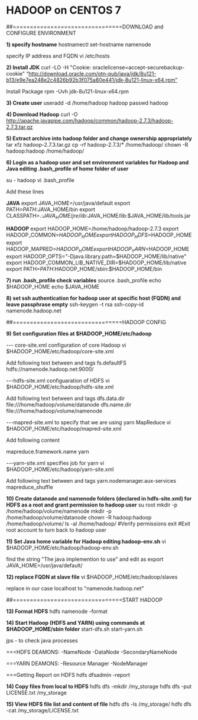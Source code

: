 # HADOOP on CENTOS 7

##================================DOWNLOAD and CONFIGURE ENVIRONMENT

**1) specify hostname** 
hostnamectl set-hostname namenode

specify IP address and FQDN
vi /etc/hosts

**2) Install JDK**
curl -LO -H "Cookie: oraclelicense=accept-securebackup-cookie" “http://download.oracle.com/otn-pub/java/jdk/8u121-b13/e9e7ea248e2c4826b92b3f075a80e441/jdk-8u121-linux-x64.rpm”

Install Package
rpm -Uvh jdk-8u121-linux-x64.rpm

**3) Create user**
useradd -d /home/hadoop hadoop
passwd hadoop

**4) Download Hadoop**
curl -O http://apache.javapipe.com/hadoop/common/hadoop-2.7.3/hadoop-2.7.3.tar.gz

**5) Extract archive into hadoop folder and change ownership appropriately** 
tar xfz hadoop-2.7.3.tar.gz
cp -rf hadoop-2.7.3/* /home/hadoop/
chown -R hadoop:hadoop /home/hadoop/

**6) Login  as a hadoop user and set environment variables for Hadoop and Java editing .bash_profile of home folder of user**

su - hadoop
vi .bash_profile
 
Add these lines

**JAVA**
export JAVA_HOME=/usr/java/default
export PATH=$PATH:$JAVA_HOME/bin
export CLASSPATH=.:$JAVA_HOME/jre/lib:$JAVA_HOME/lib:$JAVA_HOME/lib/tools.jar

**HADOOP**
export HADOOP_HOME=/home/hadoop/hadoop-2.7.3
export HADOOP_COMMON=$HADOOP_HOME
export HADOOP_HDFS=$HADOOP_HOME
export HADOOP_MAPRED=$HADOOP_HOME
export HADOOP_YARN=$HADOOP_HOME
export HADOOP_OPTS="-Djava.library.path=$HADOOP_HOME/lib/native"
export HADOOP_COMMON_LIB_NATIVE_DIR=$HADOOP_HOME/lib/native
export PATH=$PATH:$HADOOP_HOME/sbin:$HADOOP_HOME/bin

**7) run .bash_profile check variables**
source .bash_profile
echo $HADOOP_HOME
echo $JAVA_HOME

**8) set ssh authentication for hadoop user at specific host (FQDN) and leave passphrase empty**
ssh-keygen -t rsa
ssh-copy-id namenode.hadoop.net

##================================HADOOP CONFIG

**9) Set configuration files at $HADOOP_HOME/etc/hadoop** 

--- core-site.xml configuration of core Hadoop
vi $HADOOP_HOME/etc/hadoop/core-site.xml

Add following text between <configuration> and </configuration> tags
<property>
<name>fs.defaultFS</name>
<value>hdfs://namenode.hadoop.net:9000/</value>
</property>

---hdfs-site.xml configuaration of HDFS
vi $HADOOP_HOME/etc/hadoop/hdfs-site.xml

Add following text between <configuration> and </configuration> tags
<property>
    <name>dfs.data.dir</name>
    <value>file:///home/hadoop/volume/datanode</value>
</property>
<property>
    <name>dfs.name.dir</name>
    <value>file:///home/hadoop/volume/namenode</value>
</property>

---mapred-site.xml to specify that we are using yarn MapReduce
vi $HADOOP_HOME/etc/hadoop/mapred-site.xml

Add following content
<?xml version="1.0"?>
<?xml-stylesheet type="text/xsl" href="configuration.xsl"?>
<configuration>
<property>
<name>mapreduce.framework.name</name>
<value>yarn</value>
</property>
</configuration>

---yarn-site.xml specifies job for yarn
vi $HADOOP_HOME/etc/hadoop/yarn-site.xml

Add following text between <configuration> and </configuration> tags
<property>
<name>yarn.nodemanager.aux-services</name>
<value>mapreduce_shuffle</value>
</property>

**10) Create datanode and namenode folders (declared in hdfs-site.xml) for HDFS as a root and grant permission to hadoop user**
su root
mkdir -p /home/hadoop/volume/namenode
mkdir -p /home/hadoop/volume/datanode
chown -R hadoop:hadoop /home/hadoop/volume/
ls -al /home/hadoop/  #Verify permissions
exit  #Exit root account to turn back to hadoop user

**11) Set Java home variable for Hadoop editing hadoop-env.sh**
vi $HADOOP_HOME/etc/hadoop/hadoop-env.sh

find the string "The java implemention to use" and edit as
export JAVA_HOME=/usr/java/default/

**12) replace FQDN at slave file**
vi $HADOOP_HOME/etc/hadoop/slaves 

replace in our case localhost to "namenode.hadoop.net" 

##================================START HADOOP

**13) Format HDFS**
hdfs namenode -format

**14) Start Hadoop (HDFS and YARN) using commands at $HADOOP_HOME/sbin folder**
start-dfs.sh
start-yarn.sh

jps - to check java processes

===HDFS DEAMONS:
-NameNode
-DataNode
-SecondaryNameNode

===YARN DEAMONS:
-Resource Manager
-NodeManager

===Getting Report on HDFS
hdfs dfsadmin -report

**14) Copy files from local to HDFS**
hdfs dfs -mkdir /my_storage
hdfs dfs -put LICENSE.txt /my_storage

**15) View HDFS file list and content of file**
hdfs dfs -ls /my_storage/
hdfs dfs -cat /my_storage/LICENSE.txt

